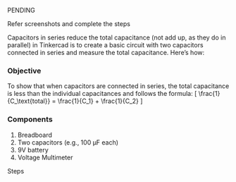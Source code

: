 PENDING

Refer screenshots and complete the steps


Capacitors in series reduce the total capacitance (not add up, as they do in parallel) in Tinkercad is to create a basic circuit with two capacitors connected in series and measure the total capacitance. Here’s how:

### Objective

To show that when capacitors are connected in series, the total capacitance is less than the individual capacitances and follows the formula:
\[
\frac{1}{C_\text{total}} = \frac{1}{C_1} + \frac{1}{C_2}
\]

### Components

1. Breadboard
2. Two capacitors (e.g., 100 µF each)
3. 9V battery
4. Voltage Multimeter

Steps

